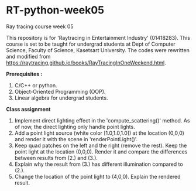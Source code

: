 # RT-python-week05
Ray tracing course week 05

This repository is for 'Raytracing in Entertainment Industry' (01418283).
This course is set to be taught for undergrad students at Dept of Computer Science, Faculty of Science, Kasetsart University.
The codes were rewritten and modified from https://raytracing.github.io/books/RayTracingInOneWeekend.html.

**Prerequisites :**
1. C/C++ or python.
2. Object-Oriented Programming (OOP).
3. Linear algebra for undergrad students.


**Class assignment**

1. Implement direct lighting effect in the 'compute_scattering()' method. As of now, the direct lighting only handle point lights.
2. Add a point light source (white color [1.0,1.0,1.0]) at the location (0,0,0) and render it with the scene in 'renderPointLight()'.
3. Keep quad patches on the left and the right (remove the rest). Keep the point light at the location (0,0,0). Render it and compare the differences between results from (2.) and (3.). 
4. Explain why the result from (3.) has different illumination compared to (2.).
5. Change the location of the point light to (4,0,0). Explain the rendered result.

